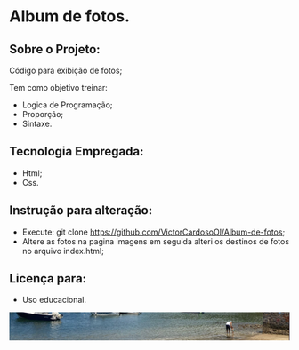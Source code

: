 # Album de fotos.

## Sobre o Projeto:

Código para exibição de fotos;

Tem como objetivo treinar:

- Logica de Programação;
- Proporção;
- Sintaxe.

## Tecnologia Empregada:

- Html;
- Css.

## Instrução para alteração:

- Execute: git clone https://github.com/VictorCardosoOl/Album-de-fotos;
- Altere as fotos na pagina imagens em seguida alteri os destinos de fotos no arquivo index.html;

## Licença para: 

- Uso educacional.

<img src="/imagens/repositorio album de fotos.png">
